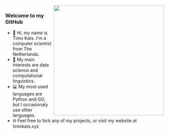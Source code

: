
<a href="https://github.com/anuraghazra/github-readme-stats">
  <img height=350 align="right"src="https://github-readme-stats.vercel.app/api/top-langs/?username=timokats&hide=html,jupyter%20notebook,css&langs_count=8&card_width=320" />
</a>
<p height=200 align="left"> <h3>Welcome to my GitHub</h3>
<ul>
  <li>👋 Hi, my name is Timo Kats. I'm a computer scientist from The Netherlands.</li>
  <li>🧪 My main interests are data science and computational linguistics.</li>
  <li>💻 My most used languages are Python and GO, but I occasionaly use other languages.</li>
  <li>🌐 Feel free to fork any of my projects, or visit my website at timokats.xyz</li>
</ul>
</p>
